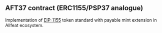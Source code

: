## AFT37 contract (ERC1155/PSP37 analogue)

Implementation of [EIP-1155](https://eips.ethereum.org/EIPS/eip-1155) token standard with payable mint extension in Allfeat ecosystem.
